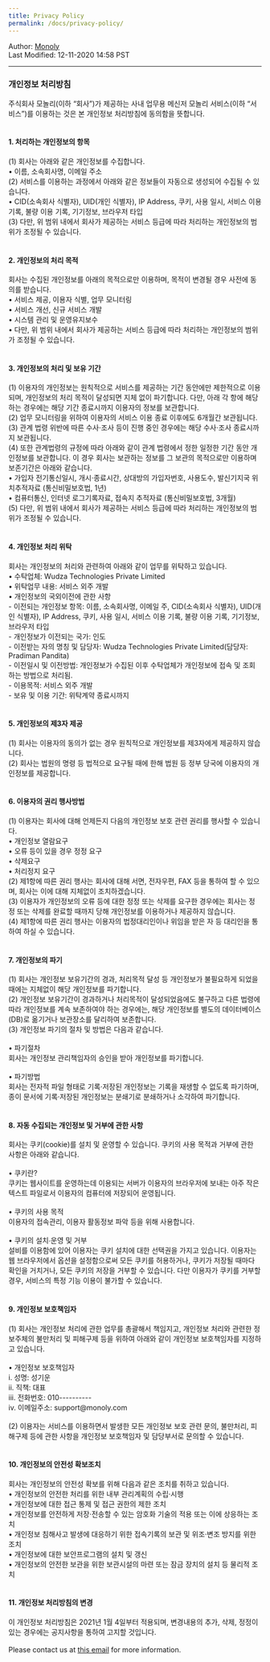 ```yaml
---
title: Privacy Policy
permalink: /docs/privacy-policy/
---
```

Author: <a href="mailto:admin@monoly.com">Monoly</a>
<br>
Last Modified: 12-11-2020 14:58 PST
<br>

----
<h3>개인정보 처리방침</h3>
주식회사 모놀리(이하 “회사”)가 제공하는 사내 업무용 메신저 모놀리 서비스(이하 “서비스”)를 이용하는 것은 본 개인정보 처리방침에 동의함을 뜻합니다. 
<br><br>
<h4>1.	처리하는 개인정보의 항목</h4>
(1)	회사는 아래와 같은 개인정보를 수집합니다.
<br>•	이름, 소속회사명, 이메일 주소
<br>(2)	서비스를 이용하는 과정에서 아래와 같은 정보들이 자동으로 생성되어 수집될 수 있습니다.
<br>•	CID(소속회사 식별자), UID(개인 식별자), IP Address, 쿠키, 사용 일시, 서비스 이용 기록, 불량 이용 기록, 기기정보, 브라우저 타입
<br>(3)	다만,  위 범위 내에서 회사가 제공하는 서비스 등급에 따라 처리하는 개인정보의 범위가 조정될 수 있습니다. 
<br><br>
<h4>2.	개인정보의 처리 목적</h4>
회사는 수집된 개인정보를 아래의 목적으로만 이용하며, 목적이 변경될 경우 사전에 동의를 받습니다. 
<br>•	서비스 제공, 이용자 식별, 업무 모니터링
<br>•	서비스 개선, 신규 서비스 개발
<br>•	시스템 관리 및 운영유지보수
<br>•	다만,  위 범위 내에서 회사가 제공하는 서비스 등급에 따라 처리하는 개인정보의 범위가 조정될 수 있습니다. 
<br><br>
<h4>3.	개인정보의 처리 및 보유 기간</h4>
(1)	이용자의 개인정보는 원칙적으로 서비스를 제공하는 기간 동안에만 제한적으로 이용되며, 개인정보의 처리 목적이 달성되면 지체 없이 파기합니다. 다만, 아래 각 항에 해당하는 경우에는 해당 기간 종료시까지 이용자의 정보를 보관합니다.
<br>(2)	업무 모니터링을 위하여 이용자의 서비스 이용 종료 이후에도 6개월간 보관됩니다.
<br>(3)	관계 법령 위반에 따른 수사·조사 등이 진행 중인 경우에는 해당 수사·조사 종료시까지 보관됩니다.
<br>(4)	또한 관계법령의 규정에 따라 아래와 같이 관계 법령에서 정한 일정한 기간 동안 개인정보를 보관합니다. 이 경우 회사는 보관하는 정보를 그 보관의 목적으로만 이용하며 보존기간은 아래와 같습니다.
<br>•	가입자 전기통신일시, 개시·종료시간, 상대방의 가입자번호, 사용도수, 발신기지국 위치추적자료 (통신비밀보호법, 1년)
<br>•	컴퓨터통신, 인터넷 로그기록자료, 접속지 추적자료 (통신비밀보호법, 3개월)
<br>(5)	다만, 위 범위 내에서 회사가 제공하는 서비스 등급에 따라 처리하는 개인정보의 범위가 조정될 수 있습니다.
<br><br>
<h4>4.	개인정보 처리 위탁</h4>
회사는 개인정보의 처리와 관련하여 아래와 같이 업무를 위탁하고 있습니다.
<br>•	수탁업체: Wudza Technologies Private Limited
<br>•	위탁업무 내용: 서비스 외주 개발
<br>•	개인정보의 국외이전에 관한 사항
<br>-	이전되는 개인정보 항목: 이름, 소속회사명, 이메일 주, CID(소속회사 식별자), UID(개인 식별자), IP Address, 쿠키, 사용 일시, 서비스 이용 기록, 불량 이용 기록, 기기정보, 브라우저 타입
<br>-	개인정보가 이전되는 국가: 인도
<br>-	이전받는 자의 명칭 및 담당자: Wudza Technologies Private Limited(담당자: Pradiman Pandita)
<br>-	이전일시 및 이전방법: 개인정보가 수집된 이후 수탁업체가 개인정보에 접속 및 조회하는 방법으로 처리됨.
<br>-	이용목적: 서비스 외주 개발
<br>-	보유 및 이용 기간: 위탁계약 종료시까지
<br><br>
<h4>5.	개인정보의 제3자 제공</h4>
(1)	회사는 이용자의 동의가 없는 경우 원칙적으로 개인정보를 제3자에게 제공하지 않습니다.
<br>(2)	회사는 법원의 명령 등 법적으로 요구될 때에 한해 법원 등 정부 당국에 이용자의 개인정보를 제공합니다.
<br><br>
<h4>6.	이용자의 권리 행사방법</h4>
(1)	이용자는 회사에 대해 언제든지 다음의 개인정보 보호 관련 권리를 행사할 수 있습니다.
<br>•	개인정보 열람요구
<br>•	오류 등이 있을 경우 정정 요구
<br>•	삭제요구
<br>•	처리정지 요구
<br>(2)	제1항에 따른 권리 행사는 회사에 대해 서면, 전자우편, FAX 등을 통하여 할 수 있으며, 회사는 이에 대해 지체없이 조치하겠습니다.
<br>(3)	이용자가 개인정보의 오류 등에 대한 정정 또는 삭제를 요구한 경우에는 회사는 정정 또는 삭제를 완료할 때까지 당해 개인정보를 이용하거나 제공하지 않습니다.
<br>(4)	제1항에 따른 권리 행사는 이용자의 법정대리인이나 위임을 받은 자 등 대리인을 통하여 하실 수 있습니다.
<br><br> 
<h4>7.	개인정보의 파기</h4>
(1)	회사는 개인정보 보유기간의 경과, 처리목적 달성 등 개인정보가 불필요하게 되었을 때에는 지체없이 해당 개인정보를 파기합니다.
<br>(2)	개인정보 보유기간이 경과하거나 처리목적이 달성되었음에도 불구하고 다른 법령에 따라 개인정보를 계속 보존하여야 하는 경우에는, 해당 개인정보를 별도의 데이터베이스(DB)로 옮기거나 보관장소를 달리하여 보존합니다.
<br>(3)	개인정보 파기의 절차 및 방법은 다음과 같습니다.
<br><br>•	파기절차
<br>회사는 개인정보 관리책임자의 승인을 받아 개인정보를 파기합니다.
<br><br>•	파기방법
<br>회사는 전자적 파일 형태로 기록·저장된 개인정보는 기록을 재생할 수 없도록 파기하며, 종이 문서에 기록·저장된 개인정보는 분쇄기로 분쇄하거나 소각하여 파기합니다.
 <br><br>
<h4>8.	자동 수집되는 개인정보 및 거부에 관한 사항</h4>
회사는 쿠키(cookie)를 설치 및 운영할 수 있습니다. 쿠키의 사용 목적과 거부에 관한 사항은 아래와 같습니다.
<br><br>•	쿠키란?
<br>쿠키는 웹사이트를 운영하는데 이용되는 서버가 이용자의 브라우저에 보내는 아주 작은 텍스트 파일로서 이용자의 컴퓨터에 저장되어 운영됩니다.
<br><br>•	쿠키의 사용 목적
<br>이용자의 접속관리, 이용자 활동정보 파악 등을 위해 사용합니다.
<br><br>•	쿠키의 설치∙운영 및 거부
<br>설비를 이용함에 있어 이용자는 쿠키 설치에 대한 선택권을 가지고 있습니다. 이용자는 웹 브라우저에서 옵션을 설정함으로써 모든 쿠키를 허용하거나, 쿠키가 저장될 때마다 확인을 거치거나, 모든 쿠키의 저장을 거부할 수 있습니다. 다만 이용자가 쿠키를 거부할 경우, 서비스의 특정 기능 이용이 불가할 수 있습니다.
<br><br>
<h4>9.	개인정보 보호책임자</h4>
(1)	회사는 개인정보 처리에 관한 업무를 총괄해서 책임지고, 개인정보 처리와 관련한 정보주체의 불만처리 및 피해구제 등을 위하여 아래와 같이 개인정보 보호책임자를 지정하고 있습니다.
<br><br>•	개인정보 보호책임자
<br>i.	성명: 성기운
<br>ii.	직책: 대표
<br>iii.	전화번호: 010----------
<br>iv.	이메일주소: support@monoly.com
<br><br>(2)	이용자는 서비스를 이용하면서 발생한 모든 개인정보 보호 관련 문의, 불만처리, 피해구제 등에 관한 사항을 개인정보 보호책임자 및 담당부서로 문의할 수 있습니다. 
<br><br>
<h4>10.	개인정보의 안전성 확보조치 </h4>
회사는 개인정보의 안전성 확보를 위해 다음과 같은 조치를 취하고 있습니다.
<br>•	개인정보의 안전한 처리를 위한 내부 관리계획의 수립·시행
<br>•	개인정보에 대한 접근 통제 및 접근 권한의 제한 조치
<br>•	개인정보를 안전하게 저장·전송할 수 있는 암호화 기술의 적용 또는 이에 상응하는 조치
<br>•	개인정보 침해사고 발생에 대응하기 위한 접속기록의 보관 및 위조·변조 방지를 위한 조치
<br>•	개인정보에 대한 보안프로그램의 설치 및 갱신
<br>•	개인정보의 안전한 보관을 위한 보관시설의 마련 또는 잠금 장치의 설치 등 물리적 조치
 <br><br>
<h4>11.	개인정보 처리방침의 변경</h4>
이 개인정보 처리방침은 2021년 1월 4일부터 적용되며, 변경내용의 추가, 삭제, 정정이 있는 경우에는 공지사항을 통하여 고지할 것입니다.
<br><br>
Please contact us at <a href="mailto:contact@monoly.com">this email</a> for more information. 